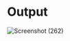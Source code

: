 # Output
![Screenshot (262)](https://github.com/aradhanayada/PW-assignment1-solution/assets/103102710/19d73eb6-cbb8-41ad-b153-b57b3f5403ce)
